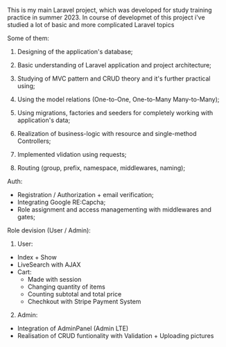 This is my main Laravel project, which was developed for study training practice in summer 2023.
In course of developmet of this project i've studied a lot of basic and more complicated Laravel topics

Some of them:

1) Designing of the application's database;</br>

2) Basic understanding of Laravel application and project architecture;</br>
3) Studying of MVC pattern and CRUD theory and it's further practical using;</br>

4) Using the model relations (One-to-One, One-to-Many Many-to-Many);</br>
5) Using migrations, factories and seeders for completely working with application's data;</br>
6) Realization of business-logic with resource and single-method Controllers;</br>
7) Implemented vlidation using requests;</br>

8) Routing (group, prefix, namespace, middlewares, naming);</br>

Auth:
- Registration / Authorization + email verification;</br>
- Integrating Google RE:Capcha;</br>
- Role assignment and access managementing with middlewares and gates;</br>

Role devision (User / Admin):</br>

1) User:
- Index + Show
- LiveSearch with AJAX
- Cart:
    - Made with session
    - Changing quantity of items
    - Counting subtotal and total price
    - Chechkout with Stripe Payment System 

2) Admin:
- Integration of AdminPanel (Admin LTE)
- Realisation of CRUD funtionality with Validation + Uploading pictures








 











